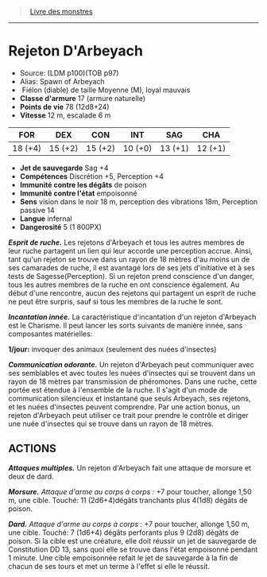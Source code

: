 ﻿> [Livre des monstres](tome_of_beasts.md)

---

# Rejeton D'Arbeyach

- Source: (LDM p100)(TOB p97)
- Alias: Spawn of Arbeyach
-  Fiélon (diable) de taille Moyenne (M), loyal mauvais
- **Classe d'armure** 17 (armure naturelle)
- **Points de vie** 78 (12d8+24)
- **Vitesse** 12 m, escalade 6 m

|FOR|DEX|CON|INT|SAG|CHA|
|---|---|---|---|---|---|
|18 (+4)|15 (+2)|15 (+2)|10 (+0)|13 (+1)|12 (+1)|

- **Jet de sauvegarde** Sag +4
- **Compétences** Discrétion +5, Perception +4
- **Immunité contre les dégâts** de poison
- **Immunité contre l'état** empoisonné
- **Sens** vision dans le noir 18 m, perception des vibrations 18m, Perception passive 14
- **Langue** infernal
- **Dangerosité** 5 (1 800PX)

**_Esprit de ruche._** Les rejetons d'Arbeyach et tous les autres membres de leur ruche partagent un lien qui leur accorde une perception accrue. Ainsi, tant qu'un rejeton se trouve dans un rayon de 18 mètres d'au moins un de ses camarades de ruche, il est avantagé lors de ses jets d'initiative et à ses tests de Sagesse(Perception). Si un rejeton prend conscience d'un danger, tous les autres membres de la ruche en ont conscience également. Au début d'une rencontre, aucun des rejetons qui partagent un esprit de ruche ne peut être surpris, sauf si tous les membres de la ruche le sont.

**_Incantation innée._** La caractéristique d'incantation d'un rejeton d'Arbeyach est le Charisme. Il peut lancer les sorts suivants de manière innée, sans composantes matérielles:

**1/jour:** invoquer des animaux (seulement des nuées d'insectes)

**_Communication odorante._** Un rejeton d'Arbeyach peut communiquer avec ses semblables et avec toutes les nuées d'insectes qui se trouvent dans un rayon de 18 mètres par transmission de phéromones. Dans une ruche, cette portée est étendue à l'ensemble de la ruche. Il s'agit d'un mode de communication silencieux et instantané que seuls Arbeyach, ses rejetons, et les nuées d'insectes peuvent comprendre. Par une action bonus, un rejeton d'Arbeyach peut utiliser ce trait pour prendre le contrôle et diriger une nuée d'insectes qui se trouve dans un rayon de 18 mètres.

## ACTIONS

**_Attaques multiples._** Un rejeton d'Arbeyach fait une attaque de morsure et deux de dard.

**_Morsure._** _Attaque d'arme au corps à corps :_ +7 pour toucher, allonge 1,50 m, une cible. Touché: 11 (2d6+4)dégâts tranchants plus 4(1d8) dégâts de poison.

**_Dard._** _Attaque d'arme au corps à corps :_ +7 pour toucher, allonge 1,50 m, une cible. Touché: 7 (1d6+4) dégâts perforants plus 9 (2d8) dégâts de poison. Si la cible est une créature, elle doit réussir un jet de sauvegarde de Constitution DD 13, sans quoi elle se trouve dans l'état empoisonné pendant 1 minute. Une cible empoisonnée refait le jet de sauvegarde à la fin de chacun de ses tours et met un terme à l'effet si elle le réussit.

